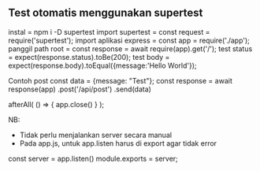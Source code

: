## Test otomatis menggunakan supertest
instal = npm i -D supertest
import supertest = const request = require('supertest');
import aplikasi express = const app = require('./app');
panggil path root = const response = await require(app).get('/');
test status = expect(response.status).toBe(200);
test body = expect(response.body).toEqual({message:'Hello World'});

Contoh post
const data = {message: "Test"};
const response = await response(app)
 .post('/api/post')
 .send(data)

afterAll( () => {
    app.close()  <!-- Menutup server setelah semua test selesai -->
} );

NB: 
- Tidak perlu menjalankan server secara manual
- Pada app.js, untuk app.listen harus di export agar tidak error

const server = app.listen()
module.exports = server;